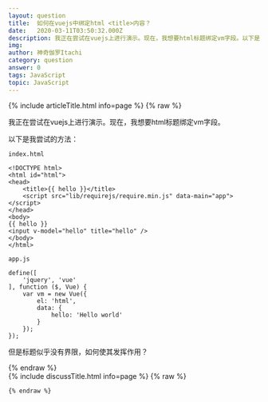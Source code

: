 ```yaml
---
layout: question
title:  如何在vuejs中绑定html <title>内容？
date:   2020-03-11T03:50:32.000Z
description: 我正在尝试在vuejs上进行演示。现在，我想要html标题绑定vm字段。以下是我尝试的方法：index.html<\!DOCTYPE html>...
img: 
author: 神奇伽罗Itachi
category: question
answer: 0
tags: JavaScript
topic: JavaScript
---
```

<div class="article-root">
  <div class="article">
    {% include articleTitle.html info=page %}
    {% raw %}
    <div class="article-content"><p><font style="vertical-align: inherit;"><font style="vertical-align: inherit;">我正在尝试在vuejs上进行演示。</font><font style="vertical-align: inherit;">现在，我想要html标题绑定vm字段。</font></font></p>

<p><font style="vertical-align: inherit;"><font style="vertical-align: inherit;">以下是我尝试的方法：</font></font></p>

<p><code>index.html</code></p>

<pre><code>&lt;!DOCTYPE html&gt;<font></font>
&lt;html id="html"&gt;<font></font>
&lt;head&gt;<font></font>
    &lt;title&gt;{{ hello }}&lt;/title&gt;<font></font>
    &lt;script src="lib/requirejs/require.min.js" data-main="app"&gt;&lt;/script&gt;<font></font>
&lt;/head&gt;<font></font>
&lt;body&gt;<font></font>
{{ hello }}<font></font>
&lt;input v-model="hello" title="hello" /&gt;<font></font>
&lt;/body&gt;<font></font>
&lt;/html&gt;<font></font>
</code></pre>

<p><code>app.js</code></p>

<pre><code>define([<font></font>
    'jquery', 'vue'<font></font>
], function ($, Vue) {<font></font>
    var vm = new Vue({<font></font>
        el: 'html',<font></font>
        data: {<font></font>
            hello: 'Hello world'<font></font>
        }<font></font>
    });<font></font>
});<font></font>
</code></pre>

<p><font style="vertical-align: inherit;"><font style="vertical-align: inherit;">但是标题似乎没有界限，如何使其发挥作用？</font></font></p></div>
    {% endraw %}
  </div>

  <div class="discuss-wrapper">
    {% include discussTitle.html info=page %}
    {% raw %}
    
    {% endraw %}
  </div>
<div>
